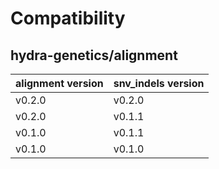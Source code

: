 # Compatibility
## hydra-genetics/alignment

| alignment version | snv_indels version |
| --- | --- |
| v0.2.0 | v0.2.0 |
| v0.2.0 | v0.1.1 |
| v0.1.0 | v0.1.1 |
| v0.1.0 | v0.1.0 |
